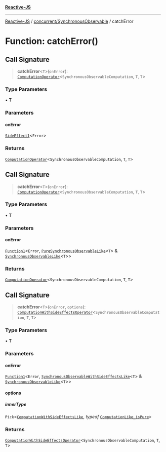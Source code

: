 [**Reactive-JS**](../../../README.md)

***

[Reactive-JS](../../../README.md) / [concurrent/SynchronousObservable](../README.md) / catchError

# Function: catchError()

## Call Signature

> **catchError**\<`T`\>(`onError`): [`ComputationOperator`](../../../computations/type-aliases/ComputationOperator.md)\<`SynchronousObservableComputation`, `T`, `T`\>

### Type Parameters

• **T**

### Parameters

#### onError

[`SideEffect1`](../../../functions/type-aliases/SideEffect1.md)\<`Error`\>

### Returns

[`ComputationOperator`](../../../computations/type-aliases/ComputationOperator.md)\<`SynchronousObservableComputation`, `T`, `T`\>

## Call Signature

> **catchError**\<`T`\>(`onError`): [`ComputationOperator`](../../../computations/type-aliases/ComputationOperator.md)\<`SynchronousObservableComputation`, `T`, `T`\>

### Type Parameters

• **T**

### Parameters

#### onError

[`Function1`](../../../functions/type-aliases/Function1.md)\<`Error`, [`PureSynchronousObservableLike`](../../interfaces/PureSynchronousObservableLike.md)\<`T`\> & [`SynchronousObservableLike`](../../interfaces/SynchronousObservableLike.md)\<`T`\>\>

### Returns

[`ComputationOperator`](../../../computations/type-aliases/ComputationOperator.md)\<`SynchronousObservableComputation`, `T`, `T`\>

## Call Signature

> **catchError**\<`T`\>(`onError`, `options`): [`ComputationWithSideEffectsOperator`](../../../computations/type-aliases/ComputationWithSideEffectsOperator.md)\<`SynchronousObservableComputation`, `T`, `T`\>

### Type Parameters

• **T**

### Parameters

#### onError

[`Function1`](../../../functions/type-aliases/Function1.md)\<`Error`, [`SynchronousObservableWithSideEffectsLike`](../../interfaces/SynchronousObservableWithSideEffectsLike.md)\<`T`\> & [`SynchronousObservableLike`](../../interfaces/SynchronousObservableLike.md)\<`T`\>\>

#### options

##### innerType

`Pick`\<[`ComputationWithSideEffectsLike`](../../../computations/interfaces/ComputationWithSideEffectsLike.md), *typeof* [`ComputationLike_isPure`](../../../computations/variables/ComputationLike_isPure.md)\>

### Returns

[`ComputationWithSideEffectsOperator`](../../../computations/type-aliases/ComputationWithSideEffectsOperator.md)\<`SynchronousObservableComputation`, `T`, `T`\>
